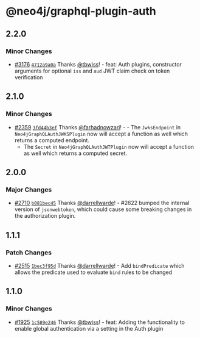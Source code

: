 # @neo4j/graphql-plugin-auth

## 2.2.0

### Minor Changes

-   [#3176](https://github.com/neo4j/graphql/pull/3176) [`4712a9a0a`](https://github.com/neo4j/graphql/commit/4712a9a0a741a456e660006c2e9c9b8bd1f869fb) Thanks [@tbwiss](https://github.com/tbwiss)! - feat: Auth plugins, constructor arguments for optional `iss` and `aud` JWT claim check on token verification

## 2.1.0

### Minor Changes

-   [#2359](https://github.com/neo4j/graphql/pull/2359) [`3fd44b3ef`](https://github.com/neo4j/graphql/commit/3fd44b3ef08d6eebec3cb1dd51111af8bf4e9fb2) Thanks [@farhadnowzari](https://github.com/farhadnowzari)! - - The `JwksEndpoint` in `Neo4jGraphQLAuthJWKSPlugin` now will accept a function as well which returns a computed endpoint.
    -   The `Secret` in `Neo4jGraphQLAuthJWTPlugin` now will accept a function as well which returns a computed secret.

## 2.0.0

### Major Changes

-   [#2710](https://github.com/neo4j/graphql/pull/2710) [`b081bec45`](https://github.com/neo4j/graphql/commit/b081bec4543abc3c66adf5588933632588cb0ce2) Thanks [@darrellwarde](https://github.com/darrellwarde)! - #2622 bumped the internal version of `jsonwebtoken`, which could cause some breaking changes in the authorization plugin.

## 1.1.1

### Patch Changes

-   [#2515](https://github.com/neo4j/graphql/pull/2515) [`1bec3f95d`](https://github.com/neo4j/graphql/commit/1bec3f95d0f469c2a4e879b1904a4d1a4938207e) Thanks [@darrellwarde](https://github.com/darrellwarde)! - Add `bindPredicate` which allows the predicate used to evaluate `bind` rules to be changed

## 1.1.0

### Minor Changes

-   [#1925](https://github.com/neo4j/graphql/pull/1925) [`1c589e246`](https://github.com/neo4j/graphql/commit/1c589e246f0ce9ffe82c5e7612deb4e7bac7c6e1) Thanks [@tbwiss](https://github.com/tbwiss)! - feat: Adding the functionality to enable global authentication via a setting in the Auth plugin
